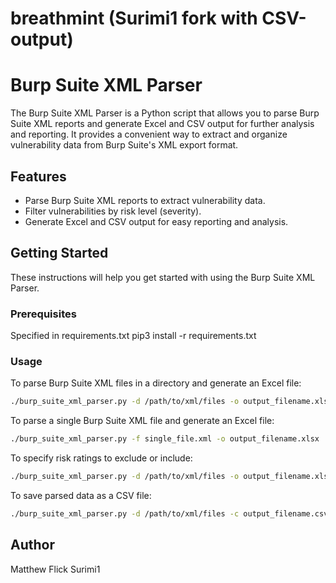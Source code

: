 # breathmint (Surimi1 fork with CSV-output)

# Burp Suite XML Parser

The Burp Suite XML Parser is a Python script that allows you to parse Burp Suite XML reports and generate Excel and CSV output for further analysis and reporting. It provides a convenient way to extract and organize vulnerability data from Burp Suite's XML export format.

## Features

- Parse Burp Suite XML reports to extract vulnerability data.
- Filter vulnerabilities by risk level (severity).
- Generate Excel and CSV output for easy reporting and analysis.

## Getting Started

These instructions will help you get started with using the Burp Suite XML Parser.

### Prerequisites

Specified in requirements.txt
pip3 install -r requirements.txt

### Usage

To parse Burp Suite XML files in a directory and generate an Excel file:
```bash
./burp_suite_xml_parser.py -d /path/to/xml/files -o output_filename.xlsx
```
To parse a single Burp Suite XML file and generate an Excel file:
```bash
./burp_suite_xml_parser.py -f single_file.xml -o output_filename.xlsx
```
To specify risk ratings to exclude or include:
```bash
./burp_suite_xml_parser.py -d /path/to/xml/files -o output_filename.xlsx -e Critical,High -i Medium,Low
```
To save parsed data as a CSV file:
```bash
./burp_suite_xml_parser.py -d /path/to/xml/files -c output_filename.csv
```

## Author
Matthew Flick 
Surimi1
